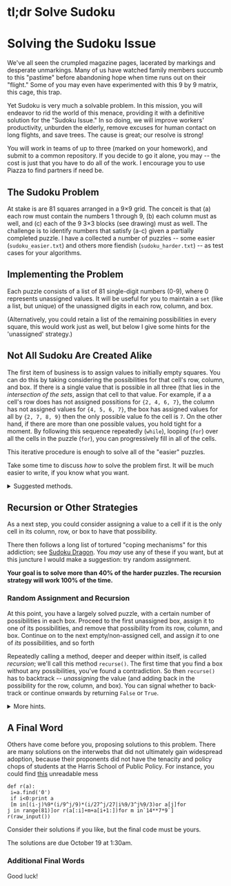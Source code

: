 # tl;dr Solve Sudoku

# Solving the Sudoku Issue

We've all seen the crumpled magazine pages, lacerated by markings and desperate unmarkings.  Many of us have watched family members succumb to this "pastime" before abandoning hope when time runs out on their "flight."  Some of you may even have experimented with this 9 by 9 matrix, this cage, this trap.

Yet Sudoku is very much a solvable problem.  In this mission, you will endeavor to rid the world of this menace, providing it with a definitive solution for the "Sudoku Issue."  In so doing, we will improve workers' productivity, unburden the elderly, remove excuses for human contact on long flights, and save trees.  The cause is great; our resolve is strong!

You will work in teams of up to three (marked on your homework), and submit to a common repository.  If you decide to go it alone, you may -- the cost is just that you have to do all of the work.  I encourage you to use Piazza to find partners if need be.

## The Sudoku Problem

At stake is are 81 squares arranged in a 9×9 grid.  The conceit is that (a) each row must contain the numbers 1 through 9, (b) each column must as well, and (c) each of the 9 3×3 blocks (see drawing) must as well.  The challenge is to identify numbers that satisfy (a-c) given a partially completed puzzle.  I have a collected a number of puzzles -- some easier (`sudoku_easier.txt`) and others more fiendish (`sudoku_harder.txt`) -- as test cases for your algorithms.

## Implementing the Problem

Each puzzle consists of a list of 81 single-digit numbers (0-9), where 0 represents unassigned values.
It will be useful for you to maintain a `set` (like a list, but unique) of the unassigned digits in each row, column, and box.

(Alternatively, you could retain a list of the remaining possibilities in every square, 
  this would work just as well, but below I give some hints for the 'unassigned' strategy.)

## Not All Sudoku Are Created Alike

The first item of business is to assign values to initially empty squares.
You can do this by taking considering the possibilities for that cell's row, column, and box.
If there is a single value that is possible in all three (that lies in the _intersection of the sets_, 
    assign that cell to that value.
For example, if a a cell's row does has not assigned possitions for `{2, 4, 6, 7}`,
    the column has not assigned values for `{4, 5, 6, 7}`,
    the box has assigned values for all by `{2, 7, 8, 9}`
    then the only possible value fo the cell is `7`.
On the other hand, if there are more than one possible values, you hold tight for a moment.
By following this sequence repeatedly (`while`),
    looping (`for`) over all the cells in the puzzle (`for`),
    you can progressively fill in all of the cells.

This iterative procedure is enough to solve all of the "easier" puzzles.

Take some time to discuss _how_ to solve the problem first.
It will be much easier to write, if you know what you want.

<details>
<summary>Suggested methods.</summary>

You may solve this any way you like, but here are some suggested functions to implement.
* `__init__()`: Make a class.  In the `__init__()` function, accept a string and turn it into an 81-item list.
   This will be easier to manipulate.  You could also make lists of the unassigned possibilities in each row, column, and box.
   Start with sets or lists containing 1-9, and `remove()` the value that are already assigned.
   This could also live in another method that you call at this point.
* `__str__()`: Defining a nice `__str__()` method will allow you to just call `print(puzzle)` 
   or `print(self)` from with the class.  This will probably help you to debug.
* `get_box()`: Given the cell index, it's pretty easy to figure out the row (`cell // 9`) 
   or column (`cell % 9`).  The box is a little trickier.  Write the method once, check it carefully, 
   and call it when you need it.
* `assign_cell()`: Set a cell of the puzzle from 0 to a value, and remove it from the unassigned sets
  for its row, column, and block.
* `assign()`: Call `assign_cell()` or similar in two loops: one over the entire puzzle until you
  can't make any more assignments, and an inner `for` loop over all of the cells.
  You should probably `continue` to skip the already-assigned values...
* `verify_solution()`: Write a method to check your solution.  Try to check three conditions:
   1. The initial values should all be there.  To check this, you'd need to somehow save a copy
      of the initial state of the puzzle, before you started working on it.
   2. There should be no zeroes left in the puzzle.
   3. Every row, column, and box should have exactly one of the digits 1-9.
</details>

## Recursion or Other Strategies

As a next step, you could consider assigning a value to a cell
   if it is the only cell in its column, row, or box to have that possibility.

There then follows a long list of tortured "coping mechanisms" for this addiction; see [Sudoku Dragon](http://www.sudokudragon.com/sudokustrategy.htm).  You _may_ use any of these if you want, but at this juncture I would make a suggestion: try random assignment.

**Your goal is to solve more than 40% of the harder puzzles.  The recursion strategy will work 100% of the time.**

### Random Assignment and Recursion

At this point, you have a largely solved puzzle, with a certain number of possibilities in each box.
Proceed to the first unassigned box, 
    assign it to one of its possibilities,
    and remove that possibility from its row, column, and box.
Continue on to the next empty/non-assigned cell, and assign _it_ to one of _its_ possibilities, and so forth

Repeatedly calling a method, deeper and deeper within itself, is called _recursion_; we'll call this method `recurse()`.
The first time that you find a box without any possibilities, you've found a contradiction.
So then `recurse()` has to backtrack -- _unassigning_ the value
  (and adding back in the possibility for the row, column, and box).
You can signal whether to back-track or continue onwards by returning `False` or `True`.

<details>
<summary>More hints.</summary>

* `unassign_cell()`: This is simply the 'inverse' of the `assign_cell()` function above.
  You'll need to call it when recursion on a single option fails.
* `recurse()`: This function needs to do three things in a loop: 
  assign one of the test cases, try going deeper, and returning false
  if there are no possibilities in an empty cell.
  
  ```
  def recurse(self):
  
    # Loop over all the cells.
    for cell in range(81):
  
      # if it's assigned, keep going
      if self.puzzle[cell]: continue
  
      for poss in self.cell_possibilities(cell):
  
        # Assign the cell
        self.assign_cell(cell, poss)
  
        # continue deeper in the recursion.
        if self.recurse(): return True
  
        # If this choice failed -- 
        # at some point there were no options,
        # then we have a contradiction.
        # Unassign the cell and revert the 
        # possibilities, and try the next one.
        self.unassign_cell(cell)
  
      # When there is no possible value,
      # we have a contradiction, 
      # and use unassign to back up.
      return False
  
    # until we fall off the end.
    return self.verify_solution()
  ```

</details>


## A Final Word 

Others have come before you, proposing solutions to this problem.  There are many solutions on the interwebs that did not ultimately gain widespread adoption, because their proponents did not have the tenacity and policy chops of students at the Harris School of Public Policy.  For instance, you could find [this](http://blog.davidsingleton.org/sudoku/) unreadable mess

```
def r(a):
 i=a.find('0')
 if i<0:print a
 [m in[(i-j)%9*(i/9^j/9)*(i/27^j/27|i%9/3^j%9/3)or a[j]for
j in range(81)]or r(a[:i]+m+a[i+1:])for m in`14**7*9`]
r(raw_input())
```

Consider their solutions if you like, but the final code must be yours. 

The solutions are due October 19 at 1:30am.

### Additional Final Words

Good luck!  
